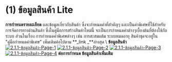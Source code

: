 # (1)    ข้อมูลสินค้า Lite

**การกำหนดรายละเอียด** และข้อมูลเกี่ยวกับสินค้า ซึ่งจะกำหนดค่าที่สำคัญๆ
และเป็นค่าพิเศษที่ใช้สำหรับการจัดการทางด้านสินค้า
ซึ่งในคู่มือการสร้างสินค้าใหม่นี้
จะเป็นการกำหนดค่าต่างๆเบื้องต้นที่ต้องใช้กับระบบ ส่วนในเรื่อง
การกำหนดค่าพิเศษต่างๆ เช่น การสะสมแต้ม ระบบหมดอายุ สินค้าชุดจะอยู่ใน
"คู่มือกำหนดค่าพิเศษ" เพิ่มเติมต่อไปตาม **_link _**ล่างสุด \ **ข้อมูลสินค้า**
[![2.1.1-ข้อมูลสินค้า-Page-1](http://www.smlaccount.com/manual/wp-content/uploads/2017/11/2.1.1-ข้อมูลสินค้า-Page-1.jpg)](http://www.smlaccount.com/manual/wp-content/uploads/2017/11/2.1.1-ข้อมูลสินค้า-Page-1.jpg)
[![2.1.1-ข้อมูลสินค้า-Page-2](http://www.smlaccount.com/manual/wp-content/uploads/2017/11/2.1.1-ข้อมูลสินค้า-Page-2.jpg)](http://www.smlaccount.com/manual/wp-content/uploads/2017/11/2.1.1-ข้อมูลสินค้า-Page-2.jpg)
[![2.1.1-ข้อมูลสินค้า-Page-3](http://www.smlaccount.com/manual/wp-content/uploads/2017/11/2.1.1-ข้อมูลสินค้า-Page-3.jpg)](http://www.smlaccount.com/manual/wp-content/uploads/2017/11/2.1.1-ข้อมูลสินค้า-Page-3.jpg)
[![2.1.1-ข้อมูลสินค้า-Page-4](http://www.smlaccount.com/manual/wp-content/uploads/2017/11/2.1.1-ข้อมูลสินค้า-Page-4.jpg)](http://www.smlaccount.com/manual/wp-content/uploads/2017/11/2.1.1-ข้อมูลสินค้า-Page-4.jpg)   **ต่อการกำหนด
ข้อมูลสินค้าเพิ่มเติม**  


